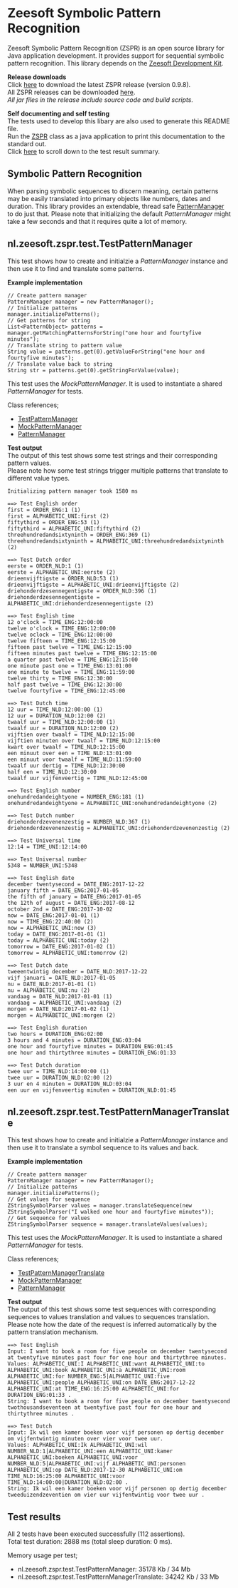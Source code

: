 Zeesoft Symbolic Pattern Recognition
====================================
Zeesoft Symbolic Pattern Recognition (ZSPR) is an open source library for Java application development.
It provides support for sequential symbolic pattern recognition.
This library depends on the [Zeesoft Development Kit](https://github.com/DyzLecticus/Zeesoft/tree/master/V3.0/ZDK/).  

**Release downloads**  
Click [here](https://github.com/DyzLecticus/Zeesoft/raw/master/V3.0/ZSPR/releases/zspr-0.9.8.zip) to download the latest ZSPR release (version 0.9.8).  
All ZSPR releases can be downloaded [here](https://github.com/DyzLecticus/Zeesoft/raw/master/V3.0/ZSPR/releases/).  
*All jar files in the release include source code and build scripts.*  

**Self documenting and self testing**  
The tests used to develop this libary are also used to generate this README file.  
Run the [ZSPR](https://github.com/DyzLecticus/Zeesoft/blob/master/V3.0/ZSPR/src/nl/zeesoft/zspr/test/ZSPR.java) class as a java application to print this documentation to the standard out.  
Click [here](#test-results) to scroll down to the test result summary.  

Symbolic Pattern Recognition
----------------------------
When parsing symbolic sequences to discern meaning, certain patterns may be easily translated into primary objects like numbers, dates and duration.
This library provides an extendable, thread safe [PatternManager](https://github.com/DyzLecticus/Zeesoft/blob/master/V3.0/ZSPR/src/nl/zeesoft/zspr/pattern/PatternManager.java) to do just that.
Please note that initializing the default *PatternManager* might take a few seconds and that it requires quite a lot of memory.

nl.zeesoft.zspr.test.TestPatternManager
---------------------------------------
This test shows how to create and initialzie a *PatternManager* instance and then use it to find and translate some patterns.

**Example implementation**  
~~~~
// Create pattern manager
PatternManager manager = new PatternManager();
// Initialize patterns
manager.initializePatterns();
// Get patterns for string
List<PatternObject> patterns = manager.getMatchingPatternsForString("one hour and fourtyfive minutes");
// Translate string to pattern value
String value = patterns.get(0).getValueForString("one hour and fourtyfive minutes");
// Translate value back to string
String str = patterns.get(0).getStringForValue(value);
~~~~

This test uses the *MockPatternManager*. It is used to instantiate a shared *PatternManager* for tests.

Class references;  
 * [TestPatternManager](https://github.com/DyzLecticus/Zeesoft/blob/master/V3.0/ZSPR/src/nl/zeesoft/zspr/test/TestPatternManager.java)
 * [MockPatternManager](https://github.com/DyzLecticus/Zeesoft/blob/master/V3.0/ZSPR/src/nl/zeesoft/zspr/test/MockPatternManager.java)
 * [PatternManager](https://github.com/DyzLecticus/Zeesoft/blob/master/V3.0/ZSPR/src/nl/zeesoft/zspr/pattern/PatternManager.java)

**Test output**  
The output of this test shows some test strings and their corresponding pattern values.  
Please note how some test strings trigger multiple patterns that translate to different value types.  
~~~~
Initializing pattern manager took 1580 ms

==> Test English order
first = ORDER_ENG:1 (1)
first = ALPHABETIC_UNI:first (2)
fiftythird = ORDER_ENG:53 (1)
fiftythird = ALPHABETIC_UNI:fiftythird (2)
threehundredandsixtyninth = ORDER_ENG:369 (1)
threehundredandsixtyninth = ALPHABETIC_UNI:threehundredandsixtyninth (2)

==> Test Dutch order
eerste = ORDER_NLD:1 (1)
eerste = ALPHABETIC_UNI:eerste (2)
drieenvijftigste = ORDER_NLD:53 (1)
drieenvijftigste = ALPHABETIC_UNI:drieenvijftigste (2)
driehonderdzesennegentigste = ORDER_NLD:396 (1)
driehonderdzesennegentigste = ALPHABETIC_UNI:driehonderdzesennegentigste (2)

==> Test English time
12 o'clock = TIME_ENG:12:00:00
twelve o'clock = TIME_ENG:12:00:00
twelve oclock = TIME_ENG:12:00:00
twelve fifteen = TIME_ENG:12:15:00
fifteen past twelve = TIME_ENG:12:15:00
fifteen minutes past twelve = TIME_ENG:12:15:00
a quarter past twelve = TIME_ENG:12:15:00
one minute past one = TIME_ENG:13:01:00
one minute to twelve = TIME_ENG:11:59:00
twelve thirty = TIME_ENG:12:30:00
half past twelve = TIME_ENG:12:30:00
twelve fourtyfive = TIME_ENG:12:45:00

==> Test Dutch time
12 uur = TIME_NLD:12:00:00 (1)
12 uur = DURATION_NLD:12:00 (2)
twaalf uur = TIME_NLD:12:00:00 (1)
twaalf uur = DURATION_NLD:12:00 (2)
vijftien over twaalf = TIME_NLD:12:15:00
vijftien minuten over twaalf = TIME_NLD:12:15:00
kwart over twaalf = TIME_NLD:12:15:00
een minuut over een = TIME_NLD:13:01:00
een minuut voor twaalf = TIME_NLD:11:59:00
twaalf uur dertig = TIME_NLD:12:30:00
half een = TIME_NLD:12:30:00
twaalf uur vijfenveertig = TIME_NLD:12:45:00

==> Test English number
onehundredandeightyone = NUMBER_ENG:181 (1)
onehundredandeightyone = ALPHABETIC_UNI:onehundredandeightyone (2)

==> Test Dutch number
driehonderdzevenenzestig = NUMBER_NLD:367 (1)
driehonderdzevenenzestig = ALPHABETIC_UNI:driehonderdzevenenzestig (2)

==> Test Universal time
12:14 = TIME_UNI:12:14:00

==> Test Universal number
5348 = NUMBER_UNI:5348

==> Test English date
december twentysecond = DATE_ENG:2017-12-22
january fifth = DATE_ENG:2017-01-05
the fifth of january = DATE_ENG:2017-01-05
the 12th of august = DATE_ENG:2017-08-12
october 2nd = DATE_ENG:2017-10-02
now = DATE_ENG:2017-01-01 (1)
now = TIME_ENG:22:40:00 (2)
now = ALPHABETIC_UNI:now (3)
today = DATE_ENG:2017-01-01 (1)
today = ALPHABETIC_UNI:today (2)
tomorrow = DATE_ENG:2017-01-02 (1)
tomorrow = ALPHABETIC_UNI:tomorrow (2)

==> Test Dutch date
tweeentwintig december = DATE_NLD:2017-12-22
vijf januari = DATE_NLD:2017-01-05
nu = DATE_NLD:2017-01-01 (1)
nu = ALPHABETIC_UNI:nu (2)
vandaag = DATE_NLD:2017-01-01 (1)
vandaag = ALPHABETIC_UNI:vandaag (2)
morgen = DATE_NLD:2017-01-02 (1)
morgen = ALPHABETIC_UNI:morgen (2)

==> Test English duration
two hours = DURATION_ENG:02:00
3 hours and 4 minutes = DURATION_ENG:03:04
one hour and fourtyfive minutes = DURATION_ENG:01:45
one hour and thirtythree minutes = DURATION_ENG:01:33

==> Test Dutch duration
twee uur = TIME_NLD:14:00:00 (1)
twee uur = DURATION_NLD:02:00 (2)
3 uur en 4 minuten = DURATION_NLD:03:04
een uur en vijfenveertig minuten = DURATION_NLD:01:45
~~~~

nl.zeesoft.zspr.test.TestPatternManagerTranslate
------------------------------------------------
This test shows how to create and initialzie a *PatternManager* instance and then use it to translate a symbol sequence to its values and back.

**Example implementation**  
~~~~
// Create pattern manager
PatternManager manager = new PatternManager();
// Initialize patterns
manager.initializePatterns();
// Get values for sequence
ZStringSymbolParser values = manager.translateSequence(new ZStringSymbolParser("I walked one hour and fourtyfive minutes"));
// Get sequence for values
ZStringSymbolParser sequence = manager.translateValues(values);
~~~~

This test uses the *MockPatternManager*. It is used to instantiate a shared *PatternManager* for tests.

Class references;  
 * [TestPatternManagerTranslate](https://github.com/DyzLecticus/Zeesoft/blob/master/V3.0/ZSPR/src/nl/zeesoft/zspr/test/TestPatternManagerTranslate.java)
 * [MockPatternManager](https://github.com/DyzLecticus/Zeesoft/blob/master/V3.0/ZSPR/src/nl/zeesoft/zspr/test/MockPatternManager.java)
 * [PatternManager](https://github.com/DyzLecticus/Zeesoft/blob/master/V3.0/ZSPR/src/nl/zeesoft/zspr/pattern/PatternManager.java)

**Test output**  
The output of this test shows some test sequences with corresponding sequences to values translation and values to sequences translation.  
Please note how the date of the request is inferred automatically by the pattern translation mechanism.  
~~~~
==> Test English
Input: I want to book a room for five people on december twentysecond at twentyfive minutes past four for one hour and thirtythree minutes.
Values: ALPHABETIC_UNI:I ALPHABETIC_UNI:want ALPHABETIC_UNI:to ALPHABETIC_UNI:book ALPHABETIC_UNI:a ALPHABETIC_UNI:room ALPHABETIC_UNI:for NUMBER_ENG:5|ALPHABETIC_UNI:five ALPHABETIC_UNI:people ALPHABETIC_UNI:on DATE_ENG:2017-12-22 ALPHABETIC_UNI:at TIME_ENG:16:25:00 ALPHABETIC_UNI:for DURATION_ENG:01:33 .
String: I want to book a room for five people on december twentysecond twothousandseventeen at twentyfive past four for one hour and thirtythree minutes .

==> Test Dutch
Input: Ik wil een kamer boeken voor vijf personen op dertig december om vijfentwintig minuten over vier voor twee uur.
Values: ALPHABETIC_UNI:Ik ALPHABETIC_UNI:wil NUMBER_NLD:1|ALPHABETIC_UNI:een ALPHABETIC_UNI:kamer ALPHABETIC_UNI:boeken ALPHABETIC_UNI:voor NUMBER_NLD:5|ALPHABETIC_UNI:vijf ALPHABETIC_UNI:personen ALPHABETIC_UNI:op DATE_NLD:2017-12-30 ALPHABETIC_UNI:om TIME_NLD:16:25:00 ALPHABETIC_UNI:voor TIME_NLD:14:00:00|DURATION_NLD:02:00 .
String: Ik wil een kamer boeken voor vijf personen op dertig december tweeduizendzeventien om vier uur vijfentwintig voor twee uur .
~~~~

Test results
------------
All 2 tests have been executed successfully (112 assertions).  
Total test duration: 2888 ms (total sleep duration: 0 ms).  

Memory usage per test;  
 * nl.zeesoft.zspr.test.TestPatternManager: 35178 Kb / 34 Mb
 * nl.zeesoft.zspr.test.TestPatternManagerTranslate: 34242 Kb / 33 Mb
